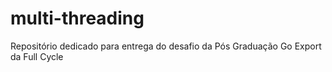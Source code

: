 # multi-threading
Repositório dedicado para entrega do desafio da Pós Graduação Go Export da Full Cycle
